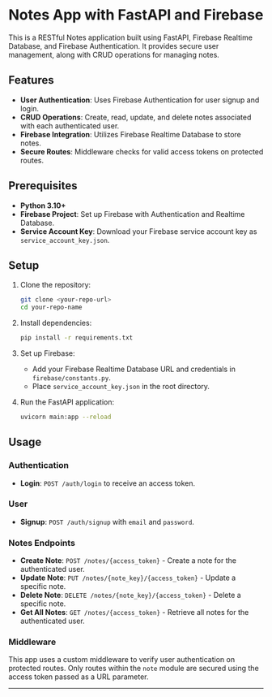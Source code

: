 
# Notes App with FastAPI and Firebase

This is a RESTful Notes application built using FastAPI, Firebase Realtime Database, and Firebase Authentication. It provides secure user management, along with CRUD operations for managing notes.

## Features

- **User Authentication**: Uses Firebase Authentication for user signup and login.
- **CRUD Operations**: Create, read, update, and delete notes associated with each authenticated user.
- **Firebase Integration**: Utilizes Firebase Realtime Database to store notes.
- **Secure Routes**: Middleware checks for valid access tokens on protected routes.

## Prerequisites

- **Python 3.10+**
- **Firebase Project**: Set up Firebase with Authentication and Realtime Database.
- **Service Account Key**: Download your Firebase service account key as `service_account_key.json`.


## Setup

1. Clone the repository:
    ```bash
    git clone <your-repo-url>
    cd your-repo-name
    ```

2. Install dependencies:
    ```bash
    pip install -r requirements.txt
    ```

3. Set up Firebase:

   - Add your Firebase Realtime Database URL and credentials in `firebase/constants.py`.
   - Place `service_account_key.json` in the root directory.

4. Run the FastAPI application:
    ```bash
    uvicorn main:app --reload
    ```

## Usage

### Authentication

- **Login**: `POST /auth/login` to receive an access token.

### User

- **Signup**: `POST /auth/signup` with `email` and `password`.

### Notes Endpoints

- **Create Note**: `POST /notes/{access_token}` - Create a note for the authenticated user.
- **Update Note**: `PUT /notes/{note_key}/{access_token}` - Update a specific note.
- **Delete Note**: `DELETE /notes/{note_key}/{access_token}` - Delete a specific note.
- **Get All Notes**: `GET /notes/{access_token}` - Retrieve all notes for the authenticated user.

### Middleware

This app uses a custom middleware to verify user authentication on protected routes. Only routes within the `note` module are secured using the access token passed as a URL parameter.


---